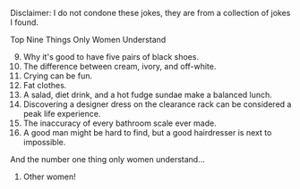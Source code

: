 Disclaimer: I do not condone these jokes, they are from a collection of jokes I found.

Top Nine Things Only Women Understand

9. Why it's good to have five pairs of black shoes.
8. The difference between cream, ivory, and off-white.
7. Crying can be fun.
6. Fat clothes.
5. A salad, diet drink, and a hot fudge sundae make a balanced lunch.
4. Discovering a designer dress on the clearance rack can be considered a peak life experience.
3. The inaccuracy of every bathroom scale ever made.
2. A good man might be hard to find, but a good hairdresser is next to impossible.

And the number one thing only women understand...
1. Other women!

